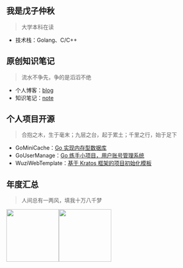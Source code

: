 ## 我是戊子仲秋
> 大学本科在读
* 技术栈：Golang、C/C++


## 原创知识笔记
> 流水不争先，争的是滔滔不绝
* 个人博客：[blog](https://blog.csdn.net/Locky136?type=blog)
* 知识笔记：[note](https://github.com/wuzizhongqiu/wuzi-study-note)


## 个人项目开源
> 合抱之木，生于毫末；九层之台，起于累土；千里之行，始于足下
* GoMiniCache：[Go 实现内存型数据库](https://github.com/wuzizhongqiu/GoMiniCache)
* GoUserManage：[Go 练手小项目，用户账号管理系统](https://github.com/wuzizhongqiu/GoUserManage)
* WuziWebTemplate：[基于 Kratos 框架的项目初始化模板](https://github.com/wuzizhongqiu/WuziWebTemplate)


## 年度汇总
> 人间总有一两风，填我十万八千梦

<img align="" height="137px" src="https://github-readme-stats.vercel.app/api?username=wuzizhongqiu&hide_title=true&hide_border=true&show_icons=true&include_all_commits=true&line_height=21&bg_color=0,EC6C6C,FFD479,FFFC79,73FA79&theme=graywhite&locale=cn" /><img align="" height="137px" src="https://github-readme-stats.vercel.app/api/top-langs/?username=wuzizhongqiu&hide_title=true&hide_border=true&layout=compact&bg_color=0,73FA79,73FDFF,D783FF&theme=graywhite&locale=cn" />

